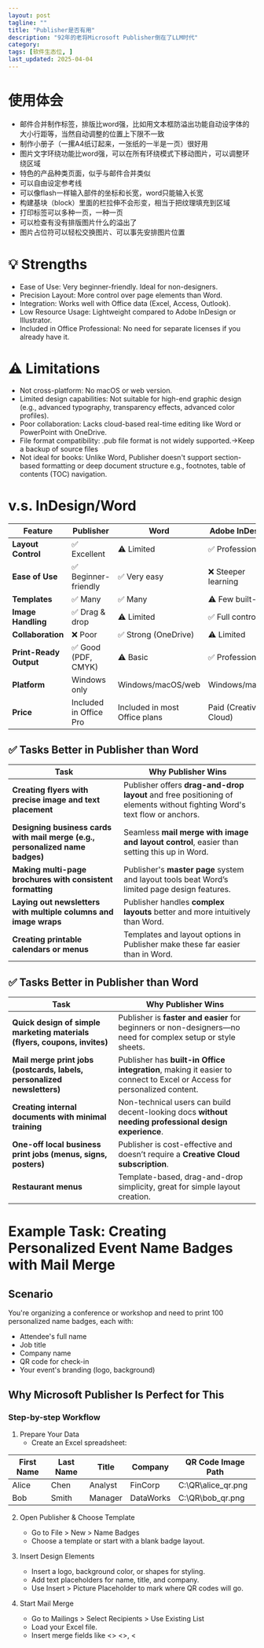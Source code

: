 ```yaml
---
layout: post
tagline: ""
title: "Publisher是否有用"
description: "92年的老将Microsoft Publisher倒在了LLM时代"
category: 
tags: [软件生态位, ]
last_updated: 2025-04-04
---
```

# 使用体会
+ 邮件合并制作标签，排版比word强，比如用文本框防溢出功能自动设字体的大小行距等，当然自动调整的位置上下限不一致
+ 制作小册子（一摞A4纸订起来，一张纸的一半是一页）很好用
+ 图片文字环绕功能比word强，可以在所有环绕模式下移动图片，可以调整环绕区域
+ 特色的产品种类页面，似乎与邮件合并类似
+ 可以自由设定参考线
+ 可以像flash一样输入部件的坐标和长宽，word只能输入长宽
+ 构建基块（block）里面的栏拉伸不会形变，相当于把纹理填充到区域
+ 打印标签可以多种一页，一种一页
+ 可以检查有没有排版图片什么的溢出了
+ 图片占位符可以轻松交换图片、可以事先安排图片位置
# 💡 Strengths

* Ease of Use: Very beginner-friendly. Ideal for non-designers.
* Precision Layout: More control over page elements than Word.
* Integration: Works well with Office data (Excel, Access, Outlook).
* Low Resource Usage: Lightweight compared to Adobe InDesign or Illustrator.
* Included in Office Professional: No need for separate licenses if you already have it.
# ⚠️ Limitations
* Not cross-platform: No macOS or web version.
* Limited design capabilities: Not suitable for high-end graphic design (e.g., advanced typography, transparency effects, advanced color profiles).
* Poor collaboration: Lacks cloud-based real-time editing like Word or PowerPoint with OneDrive.
* File format compatibility: .pub file format is not widely supported.->Keep a backup of source files
* Not ideal for books: Unlike Word, Publisher doesn't support section-based formatting or deep document structure e.g., footnotes, table of contents (TOC) navigation.

# v.s. InDesign/Word

| Feature               | Publisher         | Word             | Adobe InDesign      |
|-----------------------|-------------------|------------------|---------------------|
| **Layout Control**    | ✅ Excellent       | ⚠️ Limited       | ✅ Professional      |
| **Ease of Use**       | ✅ Beginner-friendly | ✅ Very easy    | ❌ Steeper learning  |
| **Templates**         | ✅ Many            | ✅ Many           | ⚠️ Few built-in      |
| **Image Handling**    | ✅ Drag & drop     | ⚠️ Limited       | ✅ Full control      |
| **Collaboration**     | ❌ Poor            | ✅ Strong (OneDrive) | ⚠️ Limited       |
| **Print-Ready Output**| ✅ Good (PDF, CMYK) | ⚠️ Basic        | ✅ Professional      |
| **Platform**          | Windows only      | Windows/macOS/web | Windows/macOS       |
| **Price**             | Included in Office Pro | Included in most Office plans | Paid (Creative Cloud) |

## ✅ Tasks Better in Publisher than Word

| Task                                             | Why Publisher Wins                                                                 |
|--------------------------------------------------|------------------------------------------------------------------------------------|
| **Creating flyers with precise image and text placement** | Publisher offers **drag-and-drop layout** and free positioning of elements without fighting Word's text flow or anchors. |
| **Designing business cards with mail merge (e.g., personalized name badges)** | Seamless **mail merge with image and layout control**, easier than setting this up in Word. |
| **Making multi-page brochures with consistent formatting** | Publisher's **master page** system and layout tools beat Word’s limited page design features. |
| **Laying out newsletters with multiple columns and image wraps** | Publisher handles **complex layouts** better and more intuitively than Word. |
| **Creating printable calendars or menus** | Templates and layout options in Publisher make these far easier than in Word. |

## ✅ Tasks Better in Publisher than Word

| Task                                             | Why Publisher Wins                                                                 |
|--------------------------------------------------|------------------------------------------------------------------------------------|
| **Quick design of simple marketing materials (flyers, coupons, invites)** | Publisher is **faster and easier** for beginners or non-designers—no need for complex setup or style sheets. |
| **Mail merge print jobs (postcards, labels, personalized newsletters)** | Publisher has **built-in Office integration**, making it easier to connect to Excel or Access for personalized content. |
| **Creating internal documents with minimal training** | Non-technical users can build decent-looking docs **without needing professional design experience**. |
| **One-off local business print jobs (menus, signs, posters)** | Publisher is cost-effective and doesn’t require a **Creative Cloud subscription**. |
| **Restaurant menus**                             | Template-based, drag-and-drop simplicity, great for simple layout creation. |


# Example Task: Creating Personalized Event Name Badges with Mail Merge
## Scenario
You're organizing a conference or workshop and need to print 100 personalized name badges, each with:
+ Attendee's full name
+ Job title
+ Company name
+ QR code for check-in
+ Your event's branding (logo, background)

## Why Microsoft Publisher Is Perfect for This
### Step-by-step Workflow
1. Prepare Your Data
	- Create an Excel spreadsheet:

| First Name | Last Name | Title       | Company        | QR Code Image Path         |
|------------|-----------|-------------|----------------|----------------------------|
| Alice      | Chen      | Analyst     | FinCorp        | C:\QR\alice_qr.png         |
| Bob        | Smith     | Manager     | DataWorks      | C:\QR\bob_qr.png           |

2. Open Publisher & Choose Template
	- Go to File > New > Name Badges
	- Choose a template or start with a blank badge layout.

3. Insert Design Elements
	- Insert a logo, background color, or shapes for styling.
	- Add text placeholders for name, title, and company.
	- Use Insert > Picture Placeholder to mark where QR codes will go.

4. Start Mail Merge
	- Go to Mailings > Select Recipients > Use Existing List
	- Load your Excel file.
	- Insert merge fields like <<First Name>> <<Last Name>>, <<Title>>, etc.

5. Add Image Merge Field (QR Code)
	- Use Insert > Picture > Linked Picture and insert the <<QR Code Image Path>> field.

6. Preview & Finish
	- Use Mailings > Preview Results to see how each badge looks.
	- Click Finish & Merge > Print or Export to PDF for professional printing.

### 📌 Why Not Use Word?

1. Images layouting is painful—text and images jump around.
2. No built-in image mail merge without scripting or workarounds.
3. Harder to precisely align multiple badges on one page.

### 📌 Why Not Use InDesign?

1. Requires scripting or third-party plugins for image-based mail merge.
2. Steeper learning curve, overkill for simple badge jobs.
3. No native Excel integration—would require converting to CSV or XML.